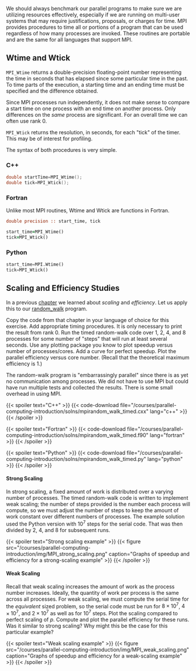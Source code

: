 We should always benchmark our parallel programs to make sure we are utilizing resources effectively, especially if we are running on multi-user systems that may require justifications, proposals, or charges for time.  MPI provides procedures to time all or portions of a program that can be used regardless of how many processes are invoked.  These routines are portable and are the same for all languages that support MPI.

## Wtime and Wtick

`MPI_Wtime` returns a double-precision floating-point number representing the time in seconds that has elapsed since some particular time in the past.  To time parts of the execution, a starting time and an ending time must be specified and the difference obtained.

Since MPI processes run independently, it does not make sense to compare a start time on one process with an end time on another process.  Only differences on the _same_ process are significant.  For an overall time we can often use rank 0.

`MPI_Wtick` returns the resolution, in seconds, for each "tick" of the timer.  This may be of interest for profiling.

The syntax of both procedures is very simple.

### C++
```c++
double startTime=MPI_Wtime();
double tick=MPI_Wtick();
```

### Fortran

Unlike most MPI routines, Wtime and Wtick are functions in Fortran.

```fortran
double precision :: start_time, tick

start_time=MPI_Wtime()
tick=MPI_Wtick()
```

### Python

```python
start_time=MPI.Wtime()
tick=MPI_Wtick()
```

## Scaling and Efficiency Studies

In a previous [chapter](/courses/parallel-computing-introduction/performance_analysis) we learned about _scaling_ and _efficiency_.  Let us apply this to our [random_walk](/courses/parallel-computing-introduction/distributed_mpi_random_walk) program. 

Copy the code from that chapter in your language of choice for this exercise.  Add appropriate timing procedures. It is only necessary to print the result from rank 0. Run the timed random-walk code over 1, 2, 4, and 8 processes for some number of "steps" that will run at least several seconds. Use any plotting package you know to plot speedup versus number of processes/cores.  Add a curve for perfect speedup.  Plot the parallel efficiency versus core number.  (Recall that the theoretical maximum efficiency is 1.)

The random-walk program is "embarrassingly parallel" since there is as yet no communication among processes.  We did not have to use MPI but could have run multiple tests and collected the results.  There is some small overhead in using MPI.

{{< spoiler text="C++" >}}
{{< code-download file="/courses/parallel-computing-introduction/solns/mpirandom_walk_timed.cxx" lang="c++" >}}
{{< /spoiler >}}

{{< spoiler text="Fortran" >}}
{{< code-download file="/courses/parallel-computing-introduction/solns/mpirandom_walk_timed.f90" lang="fortran" >}}
{{< /spoiler >}}

{{< spoiler text="Python" >}}
{{< code-download file="/courses/parallel-computing-introduction/solns/mpirandom_walk_timed.py" lang="python" >}}
{{< /spoiler >}}

#### Strong Scaling

In strong scaling, a fixed amount of work is distributed over a varying number of processes. The timed random-walk code is written to implement weak scaling; the number of steps provided is the number each process will compute, so we must adjust the number of steps to keep the amount of work constant over different numbers of processes. The example solution used the Python version with $10^{7}$ steps for the serial code.  That was then divided by 2, 4, and 8 for subsequent runs.

{{< spoiler text="Strong scaling example" >}}
{{< figure src="/courses/parallel-computing-introduction/img/MPI_strong_scaling.png" caption="Graphs of speedup and efficiency for a strong-scaling example" >}}
{{< /spoiler >}}

#### Weak Scaling

Recall that weak scaling increases the amount of work as the process number increases.  Ideally, the quantity of work per process is the same across all processes.  For weak scaling, we must compute the serial time for the _equivalent_ sized problem, so the serial code must be run for $8 \times 10^{7}$, $4 \times 10^{7}$, and $2 \times 10^{7}$ as well as for $10^{7}$ steps.  Plot the scaling compared to perfect scaling of $p$.  Compute and plot the parallel efficiency for these runs.  Was it similar to strong scaling?  Why might this be the case for this particular example?

{{< spoiler text="Weak scaling example" >}}
{{< figure src="/courses/parallel-computing-introduction/img/MPI_weak_scaling.png" caption="Graphs of speedup and efficiency for a weak-scaling example" >}}
{{< /spoiler >}}
